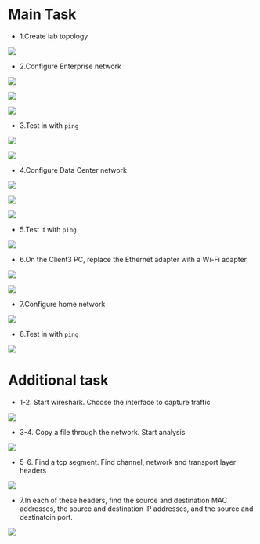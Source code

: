 # Main Task

- 1.Create lab topology

![](screenshots/1.png)

- 2.Configure Enterprise network

![](screenshots/2.png)

![](screenshots/3.png)

![](screenshots/4.png)



- 3.Test in with `ping`

![](screenshots/5.png)

![](screenshots/6.png)



- 4.Configure Data Center network

![](screenshots/7.png)

![](screenshots/8.png)

![](screenshots/9.png)



- 5.Test it with `ping`

![](screenshots/10.png)



- 6.On the Client3 PC, replace the Ethernet adapter with a Wi-Fi adapter

![](screenshots/11.png)

![](screenshots/12.png)



- 7.Configure home network

![](screenshots/13.png)



- 8.Test in with `ping`

![](screenshots/14.png)



# Additional task

- 1-2. Start wireshark. Choose the interface to capture traffic

![](screenshots/15.png)

- 3-4. Copy a file through the network. Start analysis

![](screenshots/17.png)

- 5-6. Find a tcp segment. Find channel, network and transport layer headers 

![](screenshots/18.png)

- 7.In each of these headers, find the source and destination MAC addresses, the source and destination IP addresses, and the source and destinatoin port.

![](screenshots/19.png)
